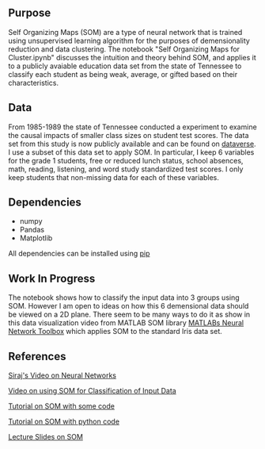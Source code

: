 ## Purpose
Self Organizing Maps (SOM) are a type of neural network that is trained using unsupervised learning algorithm for the purposes of demensionality reduction and data clustering. The notebook "Self Organizing Maps for Cluster.ipynb" discusses the intuition and theory behind SOM, and applies it to a publicly avaiable education data set from the state of Tennessee to classify each student as being weak, average, or gifted based on their characteristics. 

## Data
From 1985-1989 the state of Tennessee conducted a experiment to examine the causal impacts of smaller class sizes on student test scores. The data set from this study is now publicly available and can be found on [dataverse](https://dataverse.harvard.edu/dataset.xhtml?persistentId=hdl:1902.1/10766). I use a subset of this data set to apply SOM. In particular, I keep 6 variables for the grade 1 students, free or reduced lunch status, school absences, math, reading, listening, and word study standardized test scores. I only keep students that non-missing data for each of these variables. 

## Dependencies
* numpy
* Pandas
* Matplotlib

All dependencies can be installed using [pip](https://pip.pypa.io/en/stable/)

## Work In Progress
The notebook shows how to classify the input data into 3 groups using SOM. However I am open to ideas on how this 6 demensional data should be viewed on a 2D plane. There seem to be many ways to do it as show in this data visualization video from MATLAB SOM library [MATLABs Neural Network Toolbox](https://www.youtube.com/watch?v=1z5wDCubvV0) which applies SOM to the standard Iris data set. 

## References
[Siraj's Video on Neural Networks](https://www.youtube.com/watch?v=ov_RkIJptwE&t=1s)

[Video on using SOM for Classification of Input Data](https://www.youtube.com/watch?v=H9H6s-x-0YE)

[Tutorial on SOM with some code](http://www.ai-junkie.com/ann/som/som1.html)

[Tutorial on SOM with python code](http://blog.yhat.com/posts/self-organizing-maps-1.html)

[Lecture Slides on SOM](http://www.cs.bham.ac.uk/~jxb/NN/l16.pdf)

